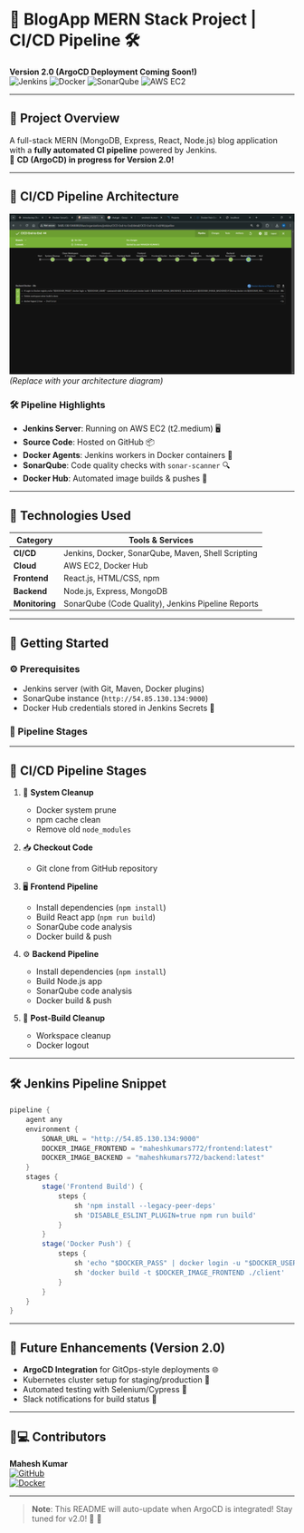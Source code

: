 # 🚀 BlogApp MERN Stack Project | CI/CD Pipeline 🛠️  
**Version 2.0 (ArgoCD Deployment Coming Soon!)**  
![Jenkins](https://img.shields.io/badge/Jenkins-CI%20Pipeline-%23D24939?logo=jenkins) 
![Docker](https://img.shields.io/badge/Docker-Image%20Publishing-%232496ED?logo=docker) 
![SonarQube](https://img.shields.io/badge/SonarQube-Code%20Quality-%23430098?logo=sonarqube) 
![AWS EC2](https://img.shields.io/badge/AWS-EC2%20(t2.medium)-%23FF9900?logo=amazon-aws)

---

## 🌟 Project Overview  
A full-stack MERN (MongoDB, Express, React, Node.js) blog application with a **fully automated CI pipeline** powered by Jenkins.  
🚧 **CD (ArgoCD) in progress for Version 2.0!**  

---

## 🔄 CI/CD Pipeline Architecture  
![CI Pipeline](./my-workout-images/Pipelin-BlueOcean.png)  
*(Replace with your architecture diagram)*  

### 🛠️ Pipeline Highlights  
- **Jenkins Server**: Running on AWS EC2 (t2.medium) 🖥️  
- **Source Code**: Hosted on GitHub 📦  
- **Docker Agents**: Jenkins workers in Docker containers 🐳  
- **SonarQube**: Code quality checks with `sonar-scanner` 🔍  
- **Docker Hub**: Automated image builds & pushes 🚢  

---

## 🧩 Technologies Used  
| Category       | Tools & Services                                                                 |
|----------------|----------------------------------------------------------------------------------|
| **CI/CD**      | Jenkins, Docker, SonarQube, Maven, Shell Scripting                               |
| **Cloud**      | AWS EC2, Docker Hub                                                              |
| **Frontend**   | React.js, HTML/CSS, npm                                                          |
| **Backend**    | Node.js, Express, MongoDB                                                        |
| **Monitoring** | SonarQube (Code Quality), Jenkins Pipeline Reports                               |

---

## 🚀 Getting Started  

### ⚙️ Prerequisites  
- Jenkins server (with Git, Maven, Docker plugins)  
- SonarQube instance (`http://54.85.130.134:9000`)  
- Docker Hub credentials stored in Jenkins Secrets 🔑  

### 🔧 Pipeline Stages  
---

## 🔄 CI/CD Pipeline Stages  

1. 🧹 **System Cleanup**  
   - Docker system prune  
   - npm cache clean  
   - Remove old `node_modules`  

2. 📥 **Checkout Code**  
   - Git clone from GitHub repository  

3. 🖥️ **Frontend Pipeline**  
   - Install dependencies (`npm install`)  
   - Build React app (`npm run build`)  
   - SonarQube code analysis  
   - Docker build & push  

4. ⚙️ **Backend Pipeline**  
   - Install dependencies (`npm install`)  
   - Build Node.js app  
   - SonarQube code analysis  
   - Docker build & push  

5. 🧼 **Post-Build Cleanup**  
   - Workspace cleanup  
   - Docker logout  

---

## 🛠️ Jenkins Pipeline Snippet  

```groovy
pipeline {
    agent any
    environment {
        SONAR_URL = "http://54.85.130.134:9000"
        DOCKER_IMAGE_FRONTEND = "maheshkumars772/frontend:latest"
        DOCKER_IMAGE_BACKEND = "maheshkumars772/backend:latest"
    }
    stages {
        stage('Frontend Build') {
            steps {
                sh 'npm install --legacy-peer-deps'
                sh 'DISABLE_ESLINT_PLUGIN=true npm run build'
            }
        }
        stage('Docker Push') {
            steps {
                sh 'echo "$DOCKER_PASS" | docker login -u "$DOCKER_USER" --password-stdin'
                sh 'docker build -t $DOCKER_IMAGE_FRONTEND ./client'
            }
        }
    }
}
```
---

## 🔮 Future Enhancements (Version 2.0)  

- **ArgoCD Integration** for GitOps-style deployments 🌐  
- Kubernetes cluster setup for staging/production 🚢  
- Automated testing with Selenium/Cypress 🧪  
- Slack notifications for build status 📢  

---

## 👨💻 Contributors  

**Mahesh Kumar**  
[![GitHub](https://img.shields.io/badge/GitHub-Profile-%23181717?logo=github)](https://github.com/smahesh-kumarr)  
[![Docker](https://img.shields.io/badge/Docker%20Hub-maheshkumars772-%232496ED?logo=docker)](https://hub.docker.com/u/maheshkumars772)  

---

> **Note**: This README will auto-update when ArgoCD is integrated! Stay tuned for v2.0! 🎉   🎉
